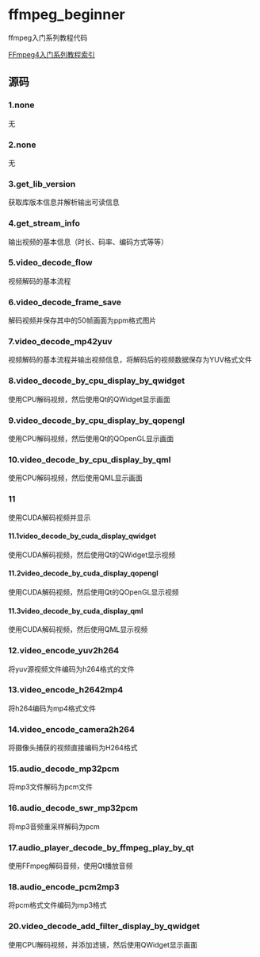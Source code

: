 # ffmpeg_beginner

ffmpeg入门系列教程代码

<a href="https://feater.top/series/ffmpeg/78/">FFmpeg4入门系列教程索引</a>

## 源码

### 1.none

无

### 2.none

无

### 3.get_lib_version

获取库版本信息并解析输出可读信息

### 4.get_stream_info

输出视频的基本信息（时长、码率、编码方式等等）

### 5.video_decode_flow

视频解码的基本流程

### 6.video_decode_frame_save

解码视频并保存其中的50帧画面为ppm格式图片

### 7.video_decode_mp42yuv

视频解码的基本流程并输出视频信息，将解码后的视频数据保存为YUV格式文件

### 8.video_decode_by_cpu_display_by_qwidget 

使用CPU解码视频，然后使用Qt的QWidget显示画面

### 9.video_decode_by_cpu_display_by_qopengl

使用CPU解码视频，然后使用Qt的QOpenGL显示画面

### 10.video_decode_by_cpu_display_by_qml

使用CPU解码视频，然后使用QML显示画面

### 11

使用CUDA解码视频并显示

#### 11.1video_decode_by_cuda_display_qwidget

使用CUDA解码视频，然后使用Qt的QWidget显示视频

#### 11.2video_decode_by_cuda_display_qopengl

使用CUDA解码视频，然后使用Qt的QOpenGL显示视频

#### 11.3video_decode_by_cuda_display_qml

使用CUDA解码视频，然后使用QML显示视频

### 12.video_encode_yuv2h264

将yuv源视频文件编码为h264格式的文件

### 13.video_encode_h2642mp4

将h264编码为mp4格式文件

### 14.video_encode_camera2h264

将摄像头捕获的视频直接编码为H264格式

### 15.audio_decode_mp32pcm

将mp3文件解码为pcm文件

### 16.audio_decode_swr_mp32pcm

将mp3音频重采样解码为pcm

### 17.audio_player_decode_by_ffmpeg_play_by_qt

使用FFmpeg解码音频，使用Qt播放音频

### 18.audio_encode_pcm2mp3

将pcm格式文件编码为mp3格式

### 20.video_decode_add_filter_display_by_qwidget

使用CPU解码视频，并添加滤镜，然后使用QWidget显示画面